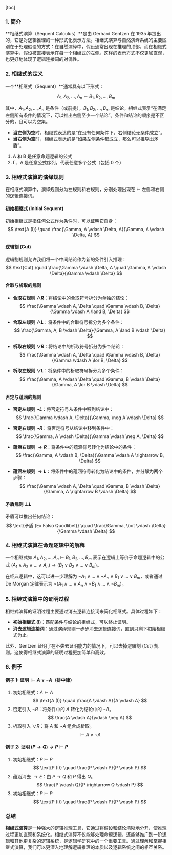 [toc]

### 1. 简介

**相继式演算（Sequent Calculus）**是由 Gerhard Gentzen 在 1935 年提出的，它是对逻辑推理的一种形式化表示方法。相继式演算与自然演绎系统的主要区别在于处理假设的方式：在自然演绎中，假设通常出现在推理的顶部，而在相继式演算中，假设被直接表示在每一个相继式的左侧。这样的表示方式不仅更加直观，也更好地体现了逻辑连接词的对偶性。

### 2. 相继式的定义

一个**相继式（Sequent）**通常具有以下形式：

$$
A_1, A_2, \dots, A_n \vdash B_1, B_2, \dots, B_m
$$

其中，$A_1, A_2, \dots, A_n$ 是条件（或前提），$B_1, B_2, \dots, B_m$ 是结论。相继式表示“在满足左侧所有条件的情况下，可以推出右侧至少一个结论”。条件和结论的顺序是不区分的，且可以为空集。

- **当左侧为空**时，相继式表达的是“在没有任何条件下，右侧结论无条件成立”。
- **当右侧为空**时，相继式表达的是“如果左侧条件都成立，那么可以推导出矛盾”。

1. A 和 B 是任意命题逻辑的公式
2. Γ、∆ 是任意公式序列，代表任意多个公式（包括 0 个）

### 3. 相继式演算的演绎规则

在相继式演算中，演绎规则分为左规则和右规则，分别处理出现在 $\vdash$ 左侧和右侧的逻辑连接词。

#### 初始相继式 (Initial Sequent)
初始相继式是指任何公式作为条件时，可以证明它自身：
$$
\text{A (I)} \quad \frac{\Gamma, A \vdash \Delta, A}{\Gamma, A \vdash \Delta, A}
$$

#### 逻辑割 (Cut)
逻辑割规则允许我们将一个中间结论作为新的条件引入推理：
$$
\text{Cut} \quad \frac{\Gamma \vdash \Delta, A \quad \Gamma, A \vdash \Delta}{\Gamma \vdash \Delta}
$$

#### 合取与析取的规则

- **合取右规则 $\land R$**：将结论中的合取符号拆分为单独的结论：
  $$
  \frac{\Gamma \vdash A, \Delta \quad \Gamma \vdash B, \Delta}{\Gamma \vdash A \land B, \Delta}
  $$

- **合取左规则 $\land L$**：将条件中的合取符号拆分为多个条件：
  $$
  \frac{\Gamma, A, B \vdash \Delta}{\Gamma, A \land B \vdash \Delta}
  $$

- **析取右规则 $\lor R$**：将结论中的析取符号拆分为多个结论：
  $$
  \frac{\Gamma \vdash A, \Delta \quad \Gamma \vdash B, \Delta}{\Gamma \vdash A \lor B, \Delta}
  $$

- **析取左规则 $\lor L$**：将条件中的析取符号拆分为多个条件：
  $$
  \frac{\Gamma, A \vdash \Delta \quad \Gamma, B \vdash \Delta}{\Gamma, A \lor B \vdash \Delta}
  $$

#### 否定与蕴涵的规则

- **否定左规则 $\neg L$**：将否定符号从条件中移到结论中：
  $$
  \frac{\Gamma \vdash A, \Delta}{\Gamma, \neg A \vdash \Delta}
  $$

- **否定右规则 $\neg R$**：将否定符号从结论中移到条件中：
  $$
  \frac{\Gamma, A \vdash \Delta}{\Gamma \vdash \neg A, \Delta}
  $$

- **蕴涵右规则 $\rightarrow R$**：将条件中的蕴涵符号转化为结论中的条件：
  $$
  \frac{\Gamma, A \vdash B, \Delta}{\Gamma \vdash A \rightarrow B, \Delta}
  $$

- **蕴涵左规则 $\rightarrow L$**：将条件中的蕴涵符号转化为结论中的条件，并分解为两个步骤：
  $$
  \frac{\Gamma \vdash A, \Delta \quad \Gamma, B \vdash \Delta}{\Gamma, A \rightarrow B \vdash \Delta}
  $$

#### 矛盾规则 $\bot L$
矛盾可以推出任何结论：
$$
\text{矛盾 (Ex Falso Quodlibet)} \quad \frac{\Gamma, \bot \vdash \Delta}{\Gamma \vdash \Delta}
$$

### 4. 相继式演算在命题逻辑中的解释

一个相继式如 $A_1, A_2, \dots, A_n \vdash B_1, B_2, \dots, B_m$ 表示在逻辑上等价于命题逻辑中的公式 $(A_1 \land A_2 \land \dots \land A_n) \rightarrow (B_1 \lor B_2 \lor \dots \lor B_m)$。

在经典逻辑中，这可以进一步理解为 $\neg A_1 \lor \dots \lor \neg A_n \lor B_1 \lor \dots \lor B_m$，或者通过 De Morgan 定律表示为 $\neg (A_1 \land \dots \land A_n \land \neg B_1 \land \dots \land \neg B_m)$。

### 5. 相继式演算中的证明过程

相继式演算的证明过程主要通过消去逻辑连接词来简化相继式。具体过程如下：

- **初始相继式 (I)**：匹配条件与结论的相继式，可以终止证明。
- **消去逻辑连接词**：通过演绎规则一步步消去逻辑连接词，直到只剩下初始相继式为止。

此外，Gentzen 证明了在不失去证明能力的情况下，可以去掉逻辑割 (Cut) 规则。这使得相继式演算的证明过程更加简单和高效。

### 6. 例子

#### 例子 1: 证明 $\vdash A \lor \neg A$（排中律）

1. 初始相继式：$A \vdash A$
   $$
   \text{A (I)} \quad \frac{A \vdash A}{A \vdash A}
   $$
2. 否定引入 $\neg R$：将条件中的 $A$ 转化为结论中的 $\neg A$。
   $$
   \frac{A \vdash A}{\vdash \neg A}
   $$
3. 析取引入 $\lor R$：将 $A$ 和 $\neg A$ 组合成析取。
   $$
   \vdash A \lor \neg A
   $$

#### 例子 2: 证明 $(P \rightarrow Q) \rightarrow P \vdash P$

1. 初始相继式：$P \vdash P$
   $$
   \text{P (I)} \quad \frac{P \vdash P}{P \vdash P}
   $$
2. 蕴涵消去 $\rightarrow E$：由 $P \rightarrow Q$ 和 $P$ 得出 $Q$。
   $$
   \frac{P \vdash Q}{P \rightarrow Q \vdash P}
   $$
3. 初始相继式：$P \vdash P$
   $$
   \text{P (I)} \quad \frac{P \vdash P}{P \vdash P}
   $$

### 总结

**相继式演算**是一种强大的逻辑推理工具，它通过将假设和结论清晰地分开，使推理过程更加直观和系统化。相继式演算不仅能够处理命题逻辑，还能够推广到一阶逻辑和其他更复杂的逻辑系统，是逻辑学研究中的一个重要工具。通过理解和掌握相继式演算，我们可以更深入地理解逻辑推理的本质以及逻辑系统之间的相互关系。